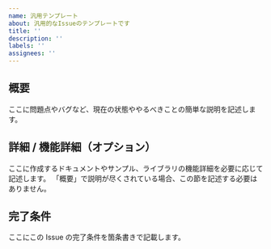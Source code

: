```yaml
---
name: 汎用テンプレート
about: 汎用的なIssueのテンプレートです
title: ''
description: ''
labels: ''
assignees: ''
---
```


<!-- textlint-disable @textlint-rule/require-header-id -->

## 概要

ここに問題点やバグなど、現在の状態ややるべきことの簡単な説明を記述します。

## 詳細 / 機能詳細（オプション）

ここに作成するドキュメントやサンプル、ライブラリの機能詳細を必要に応じて記述します。
「概要」で説明が尽くされている場合、この節を記述する必要はありません。

## 完了条件

ここにこの Issue の完了条件を箇条書きで記載します。

<!-- textlint-enable @textlint-rule/require-header-id -->
